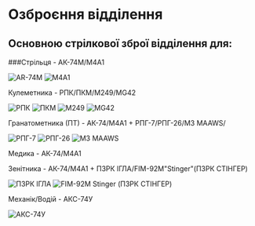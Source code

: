 # Озброєння відділення


## Основною стрілкової зброї відділення для:

###Стрільця - АК-74M/М4А1

![AR-74M](https://github.com/vsrJaguar/Materials/assets/83435477/3e0f261d-04e8-4a20-8c0e-a853f6b41462)
![M4A1](https://github.com/vsrJaguar/Materials/assets/83435477/1c8d6c56-84dd-4051-8c18-67089b03fc00)

Кулеметника - РПК/ПКМ/M249/MG42

![РПК](https://github.com/vsrJaguar/Materials/assets/83435477/fd75f61f-7a23-4bae-b32a-e14bed9c80bd)
![ПКМ](https://github.com/vsrJaguar/Materials/assets/83435477/d12400fa-de10-484f-be66-480742a1acc1)
![М249](https://github.com/vsrJaguar/Materials/assets/83435477/2b83414e-5290-4360-b464-6e2b88428583)
![MG42](https://github.com/vsrJaguar/Materials/assets/83435477/901fd8e4-4d10-46e5-922a-0b5e1319c4c3)

Гранатометника (ПТ) - АК-74/М4А1 + РПГ-7/РПГ-26/M3 MAAWS/

![РПГ-7](https://github.com/vsrJaguar/Materials/assets/83435477/966ed437-aaaa-444f-bf79-c4c88584f58f)
![РПГ-26](https://github.com/vsrJaguar/Materials/assets/83435477/b0c3fddc-4d41-4e0c-97d8-505fc0771f59)
![M3 MAAWS](https://github.com/vsrJaguar/Materials/assets/83435477/21a072b3-6512-4068-92b9-7fd26100d2b6)

Медика - АК-74/М4А1

Зенітника - АК-74/М4А1 + ПЗРК ІГЛА/FIM-92M"Stinger"(ПЗРК СТІНГЕР)

![ПЗРК ІГЛА](https://github.com/vsrJaguar/Materials/assets/83435477/9a9da674-a5bd-4960-a086-d2e0fa9dca3b)
![FIM-92M Stinger (ПЗРК СТІНГЕР)](https://github.com/vsrJaguar/Materials/assets/83435477/c1acc7c4-b690-4160-bc6b-bcadb2781c08)

Механік/Водій - АКС-74У

![АКС-74У](https://github.com/vsrJaguar/Materials/assets/83435477/2334b8c8-b641-4d9e-8c03-8a13525169a9)
